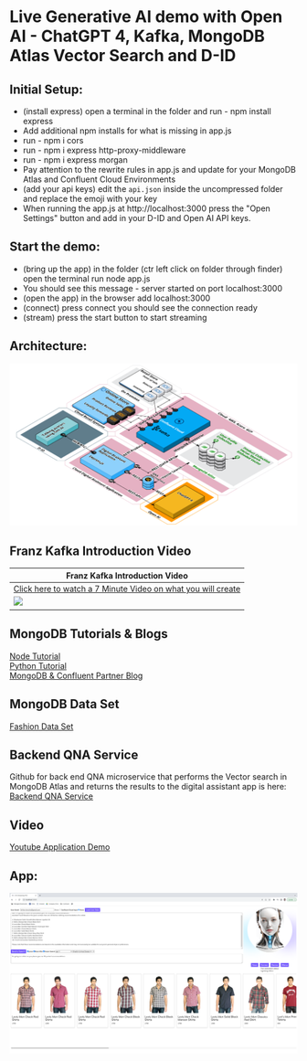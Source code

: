 # Live Generative AI demo with Open AI - ChatGPT 4, Kafka, MongoDB Atlas Vector Search and D-ID

## Initial Setup:
* (install express) open a terminal in the folder and run  - npm install express
* Add additional npm installs for what is missing in app.js
* run - npm i cors
* run - npm i express http-proxy-middleware
* run - npm i express morgan
* Pay attention to the rewrite rules in app.js and update for your MongoDB Atlas and Confluent Cloud Environments
* (add your api keys) edit the `api.json` inside the uncompressed folder and replace the emoji with your key
* When running the app.js at http://localhost:3000 press the "Open Settings" button and add in your D-ID and Open AI API keys.


## Start the demo:
* (bring up the app) in the folder (ctr left click on folder through finder) open the terminal run node app.js 
* You should see this message - server started on port localhost:3000
* (open the app) in the browser add localhost:3000
* (connect) press connect you should see the connection ready 
* (stream) press the start button to start streaming   
   
## Architecture:
![architecture](./architecture2.png)


## Franz Kafka Introduction Video
|Franz Kafka Introduction Video|    
|---------------------------|   
|[Click here to watch a 7 Minute Video on what you will create](https://youtu.be/pLU7dS9DJJg)|   
|<a href="https://youtu.be/pLU7dS9DJJg" target="video"><img src="https://img.youtube.com/vi/pLU7dS9DJJg/0.jpg" width="1080px"></a>|   


## MongoDB Tutorials & Blogs
[Node Tutorial](https://www.mongodb.com/developer/products/atlas/semantic-search-mongodb-atlas-vector-search/)   
[Python Tutorial](https://www.mongodb.com/developer/products/atlas/building-generative-ai-applications-vector-search-open-source-models/)   
[MongoDB & Confluent Partner Blog](https://www.mongodb.com/blog/post/mongodb-atlas-vector-search-makes-real-time-ai-reality-confluent)  

## MongoDB Data Set
[Fashion Data Set](https://github.com/afsungur/mongodb-atlas-vector-search-fashion-products)

## Backend QNA Service
Github for back end QNA microservice that performs the Vector search in MongoDB Atlas and returns the results to the digital assistant app is here:   
[Backend QNA Service](https://github.com/ashwin-gangadhar-mdb/mdb-ecomm-recsys-chatapp/tree/main/backend)

## Video
[Youtube Application Demo](https://youtu.be/9thD4128lDE)

## App:
![app](./app3.png)
